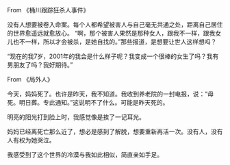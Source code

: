 From 《桶川跟踪狂杀人事件》

没有人想要被卷入命案。每个人都希望被害人与自己毫无共通之处，距离自己居住的世界愈遥远就愈放心。 “啊，那个被害人果然是那种女人，跟我不一样，跟我女儿也不一样，所以才会被杀，是她自找的。”那些报道，是想要让世人这样想吗？

“现在的我7岁，2001年的我会是什么样子呢？我变成一个很棒的女生了吗？我有男朋友了吗？我好期待。”

From 《局外人》

今天，妈妈死了。也许是昨天，我不知道。我收到养老院的一封电报，说：“母死。明日葬。专此通知。”这说明不了什么。可能是昨天死的。

明亮的阳光打到脸上时，我感觉像是挨了一记耳光。

妈妈已经离死亡那么近了，想必是感到了解脱，想要重新再活一次。没有人，没有人有权为她哭泣。

我感受到了这个世界的冷漠与我如此相似，简直亲如手足。